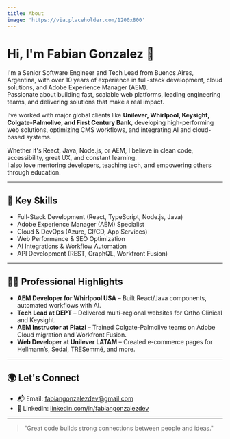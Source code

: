 ```yaml
---
title: About
image: 'https://via.placeholder.com/1200x800'
---
```


# Hi, I'm Fabian Gonzalez 👋

I'm a Senior Software Engineer and Tech Lead from Buenos Aires, Argentina, with over 10 years of experience in full-stack development, cloud solutions, and Adobe Experience Manager (AEM).  
Passionate about building fast, scalable web platforms, leading engineering teams, and delivering solutions that make a real impact.

I’ve worked with major global clients like **Unilever, Whirlpool, Keysight, Colgate-Palmolive, and First Century Bank**, developing high-performing web solutions, optimizing CMS workflows, and integrating AI and cloud-based systems.

Whether it's React, Java, Node.js, or AEM, I believe in clean code, accessibility, great UX, and constant learning.  
I also love mentoring developers, teaching tech, and empowering others through education.

---

## 🧠 Key Skills

- Full-Stack Development (React, TypeScript, Node.js, Java)
- Adobe Experience Manager (AEM) Specialist
- Cloud & DevOps (Azure, CI/CD, App Services)
- Web Performance & SEO Optimization
- AI Integrations & Workflow Automation
- API Development (REST, GraphQL, Workfront Fusion)

---

## 🧑‍💼 Professional Highlights

- **AEM Developer for Whirlpool USA** – Built React/Java components, automated workflows with AI.
- **Tech Lead at DEPT** – Delivered multi-regional websites for Ortho Clinical and Keysight.
- **AEM Instructor at Platzi** – Trained Colgate-Palmolive teams on Adobe Cloud migration and Workfront Fusion.
- **Web Developer at Unilever LATAM** – Created e-commerce pages for Hellmann’s, Sedal, TRESemmé, and more.

---

## 🌍 Let's Connect

- 📬 Email: [fabiangonzalezdev@gmail.com](mailto:fabiangonzalezdev@gmail.com)
- 💼 LinkedIn: [linkedin.com/in/fabiangonzalezdev](https://linkedin.com/in/fabiangonzalezdev)

---

> "Great code builds strong connections between people and ideas."

